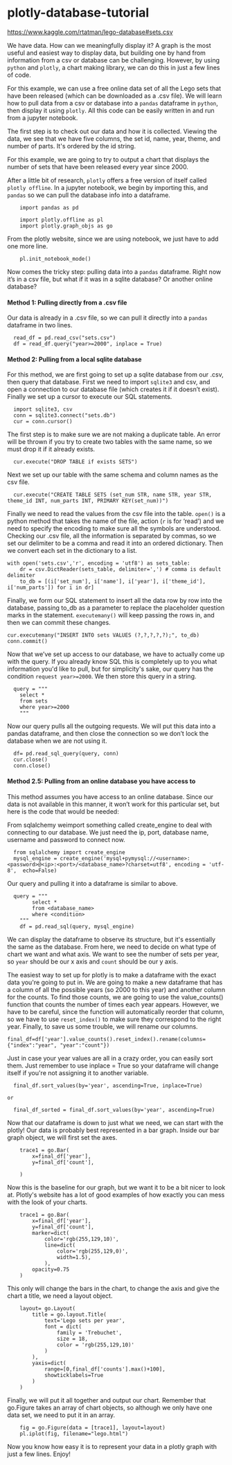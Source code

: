# plotly-database-tutorial

https://www.kaggle.com/rtatman/lego-database#sets.csv

We have data. How can we meaningfully display it? A graph is the most useful and easiest way to display data, but building one by hand from information from a csv or database can be challenging. However, by using ```python``` and ```plotly```, a chart making library, we can do this in just a few lines of code. 

For this example, we can use a free online data set of all the Lego sets that have been released (which can be downloaded as a .csv file). We will learn how to pull data from a csv or database into a ```pandas``` dataframe in ```python```, then display it using ```plotly```. All this code can be easily written in and run from a jupyter notebook.

The first step is to check out our data and how it is collected. Viewing the data, we see that we have five columns, the set id, name, year, theme, and number of parts. It's ordered by the id string.

For this example, we are going to try to output a chart that displays the number of sets that have been released every year since 2000. 

After a little bit of research, ```plotly``` offers a free version of itself called ```plotly offline```. In a jupyter notebook, we begin by importing this, and ```pandas``` so we can pull the database info into a dataframe.
```
	import pandas as pd

	import plotly.offline as pl
	import plotly.graph_objs as go
```	

From the plotly website, since we are using notebook, we just have to add one more line.
```
	pl.init_notebook_mode()
```
Now comes the tricky step: pulling data into a ```pandas``` dataframe. Right now it’s in a csv file, but what if it was in a sqlite database? Or another online database?

#### Method 1: Pulling directly from a .csv file

Our data is already in a .csv file, so we can pull it directly into a ```pandas``` dataframe in two lines.
```
  read_df = pd.read_csv("sets.csv") 
  df = read_df.query("year>=2000", inplace = True)
```

#### Method 2: Pulling from a local sqlite database
For this method, we are first going to set up a sqlite database from our .csv, then query that database. First we need to import ```sqlite3``` and csv, and open a connection to our database file (which creates it if it doesn’t exist). Finally we set up a cursor to execute our SQL statements. 

```
  import sqlite3, csv
  conn = sqlite3.connect("sets.db")
  cur = conn.cursor()
```
The first step is to make sure we are not making a duplicate table. An error will be thrown if you try to create two tables with the same name, so we must drop it if it already exists. 
```
  cur.execute("DROP TABLE if exists SETS")
```
Next we set up our table with the same schema and column names as the csv file. 
```
  cur.execute("CREATE TABLE SETS (set_num STR, name STR, year STR, theme_id INT, num_parts INT, PRIMARY KEY(set_num))") 
```
Finally we need to read the values from the csv file into the table. ```open()``` is a python method that takes the name of the file, action (```r``` is for ‘read’) and we need to specify the encoding to make sure all the symbols are understood. Checking our .csv file, all the information is separated by commas, so we set our delimiter to be a comma and read it into an ordered dictionary. Then we convert each set in the dictionary to a list. 

```
with open('sets.csv','r', encoding = 'utf8') as sets_table:
    dr = csv.DictReader(sets_table, delimiter=',') # comma is default delimiter
    to_db = [(i['set_num'], i['name'], i['year'], i['theme_id'], i['num_parts']) for i in dr]
```
Finally, we form our SQL statement to insert all the data row by row into the database, passing to_db as a parameter to replace the placeholder question marks in the statement. ```executemany()``` will keep passing the rows in, and then we can commit these changes. 
```
cur.executemany("INSERT INTO sets VALUES (?,?,?,?,?);", to_db)
conn.commit()
```
Now that we’ve set up access to our database, we have to actually come up with the query. If you already know SQL this is completely up to you what information you'd like to pull, but for simplicity's sake, our query has the condition ```request year>=2000```. We then store this query in a string.

```
  query = """
    select * 
    from sets 
    where year>=2000
	"""
```
Now our query pulls all the outgoing requests. We will put this data into a pandas dataframe, and then close the connection so we don’t lock the database when we are not using it. 
```
  df= pd.read_sql_query(query, conn)
  cur.close()
  conn.close()
```
	
#### Method 2.5: Pulling from an online database you have access to
This method assumes you have access to an online database. Since our data is not available in this manner, it won’t work for this particular set, but here is the code that would be needed: 

From sqlalchemy weimport something called create_engine to deal with connecting to our database. We just need the ip, port, database name, username and password to connect now.

```
  from sqlalchemy import create_engine
  mysql_engine = create_engine('mysql+pymysql://<username>:<password>@<ip>:<port>/<database_name>?charset=utf8', encoding = 'utf-8',  echo=False)

```
Our query and pulling it into a dataframe is similar to above.

```
  query = """
    	select * 
    	from <database_name>
    	where <condition>
	"""
	df = pd.read_sql(query, mysql_engine)

```

We can display the dataframe to observe its structure, but it's essentially the same as the database. From here, we need to decide on what type of chart we want and what axis. We want to see the number of sets per year, so ```year``` should be our x axis and ```count``` should be our y axis.

The easiest way to set up for plotly is to make a dataframe with the exact data you're going to put in. We are going to make a new dataframe that has a column of all the possible years (so 2000 to this year) and another column for the counts. To find those counts, we are going to use the value_counts() function that counts the number of times each year appears. However, we have to be careful, since the function will automatically reorder that column, so we have to use ```reset_index()``` to make sure they correspond to the right year. Finally, to save us some trouble, we will rename our columns.
```
final_df=df['year'].value_counts().reset_index().rename(columns={"index":"year", "year":"count"})
```
Just in case your year values are all in a crazy order, you can easily sort them. Just remember to use inplace = True so your dataframe will change itself if you're not assigning it to another variable.
```
  final_df.sort_values(by='year', ascending=True, inplace=True)
```
	or
```
  final_df_sorted = final_df.sort_values(by='year', ascending=True)
```
Now that our dataframe is down to just what we need, we can start with the plotly! Our data is probably best represented in a bar graph. Inside our bar graph object, we will first set the axes.
```
	trace1 = go.Bar(
		x=final_df['year'],
		y=final_df['count'],
	
	)
```

Now this is the baseline for our graph, but we want it to be a bit nicer to look at. Plotly's website has a lot of good examples of how exactly you can mess with the look of your charts.
```
	trace1 = go.Bar(
		x=final_df['year'],
		y=final_df['count'],
		marker=dict(
			color='rgb(255,129,10)',
			line=dict(
				color='rgb(255,129,0)',
				width=1.5),
			),
    	opacity=0.75
	)
```
This only will change the bars in the chart, to change the axis and give the chart a title, we need a layout object.
```
	layout= go.Layout(
		title = go.layout.Title(
			text='Lego sets per year',
			font = dict(
				family = 'Trebuchet',
				size = 18,
				color = 'rgb(255,129,10)'
			)
		),
		yaxis=dict(
			range=[0,final_df['counts'].max()+100],
			showticklabels=True
		)
	)
```
Finally, we will put it all together and output our chart. Remember that go.Figure takes an array of chart objects, so although we only have one data set, we need to put it in an array.
```
	fig = go.Figure(data = [trace1], layout=layout)
	pl.iplot(fig, filename="lego.html")
```

Now you know how easy it is to represent your data in a plotly graph with just a few lines. Enjoy!

